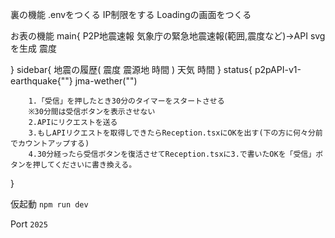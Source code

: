 裏の機能
.envをつくる
IP制限をする
Loadingの画面をつくる

お表の機能
main{
    P2P地震速報
    気象庁の緊急地震速報(範囲,震度など)→API
    svgを生成
    震度

}
sidebar{
    地震の履歴(
        震度
        震源地
        時間
    )
    天気
    時間
}
status{
        p2pAPI-v1-earthquake{""}
        jma-wether("")
    
        1.「受信」を押したとき30分のタイマーをスタートさせる
        ※30分間は受信ボタンを表示させない
        2.APIにリクエストを送る
        3.もしAPIリクエストを取得しできたらReception.tsxにOKを出す(下の方に何々分前でカウントアップする)
        4.30分経ったら受信ボタンを復活させてReception.tsxに3.で書いたOKを「受信」ボタンを押してくださいに書き換える。
        
}

仮起動
```npm run dev```

Port ```2025```